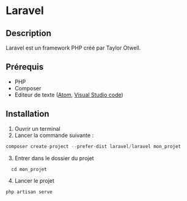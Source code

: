 # Laravel

## Description

Laravel est un framework PHP créé par Taylor Otwell.

## Prérequis

* PHP
* Composer
* Editeur de texte ([Atom](), [Visual Studio code]())

## Installation

1. Ouvrir un terminal
2. Lancer la commande suivante :

  ```php
  composer create-project --prefer-dist laravel/laravel mon_projet
  ```

3. Entrer dans le dossier du projet

  ```php
    cd mon_projet
  ```

4. Lancer le projet

  ```php
  php artisan serve
  ```
